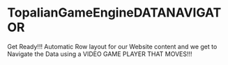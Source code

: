 # TopalianGameEngineDATANAVIGATOR
Get Ready!!! Automatic Row layout for our Website content and we get to Navigate the Data using a VIDEO GAME PLAYER THAT MOVES!!!
